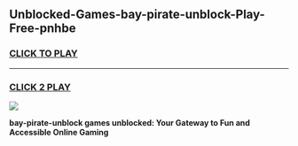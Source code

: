 
## Unblocked-Games-bay-pirate-unblock-Play-Free-pnhbe
<h3>
<a href="https://premium76.site?title=bay-pirate-unblock&ref=10A">CLICK TO PLAY</a></h3>
<hr>

<h3>
<a href="https://premium76.site?title=bay-pirate-unblock&ref=10A">CLICK 2 PLAY</a>
  
</h3>

<a href="https://premium76.site?title=bay-pirate-unblock&ref=10A"><img src="https://clearcache.store/games.png"></a>


**bay-pirate-unblock games unblocked: Your Gateway to Fun and Accessible Online Gaming**
